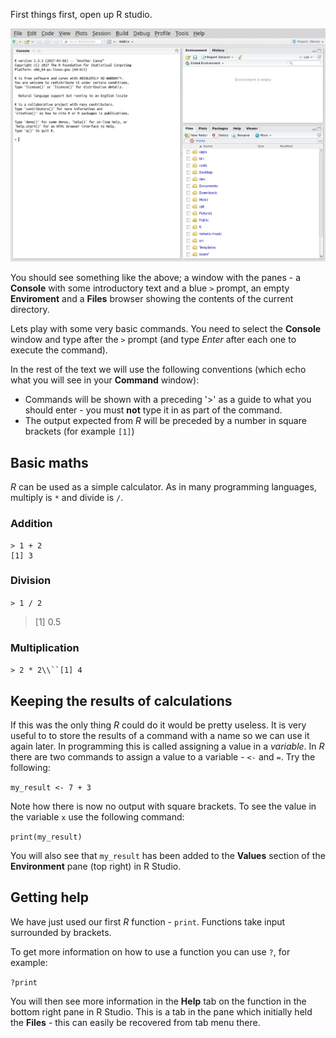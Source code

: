 First things first, open up R studio.

![R Studio at startup](images/rstudio-startup.png)

You should see something like the above; a window with the panes - a **Console** with some introductory text and a blue `>` prompt, an empty **Enviroment** and a **Files** browser showing the contents of the current directory.

Lets play with some very basic commands.
You need to select the **Console** window and type after the `>` prompt (and type *Enter* after each one to execute the command).

In the rest of the text we will use the following conventions (which echo what you will see in your **Command** window):
*  Commands will be shown with a preceding '>' as a guide to what you should enter - you must **not** type it in as part of the command.
*  The output expected from *R* will be preceded by a number in square brackets (for example `[1]`)

## Basic maths

*R* can be used as a simple calculator.
As in many programming languages, multiply is `*` and divide is `/`.


### Addition

```
> 1 + 2
[1] 3
```

### Division

`> 1 / 2`

>[1] 0.5

### Multiplication

`> 2 * 2\\``[1] 4`

## Keeping the results of calculations

If this was the only thing *R* could do it would be pretty useless.
It is very useful to to store the results of a command with a name so we can use it again later.
In programming this is called assigning a value in a *variable*.
In *R* there are two commands to assign a value to a variable - `<-` and `=`.
Try the following:

`my_result <- 7 + 3`

Note how there is now no output with square brackets.
To see the value in the variable `x` use the following command:

`print(my_result)`

You will also see that `my_result` has been added to the **Values** section of the **Environment** pane (top right) in R Studio.

## Getting help

We have just used our first *R* function - `print`.
Functions take input surrounded by brackets.

To get more information on how to use a function you can use `?`, for example:

`?print`

You will then see more information in the **Help** tab on the function in the bottom right pane in R Studio.
This is a tab in the pane which initially held the **Files** - this can easily be recovered from tab menu there.

